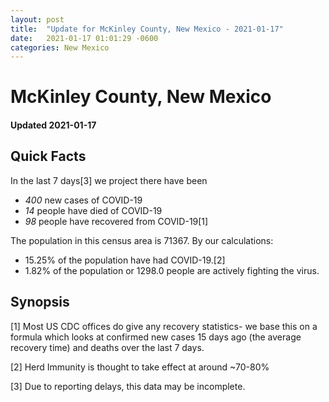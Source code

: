 ```yaml
---
layout: post
title:  "Update for McKinley County, New Mexico - 2021-01-17"
date:   2021-01-17 01:01:29 -0600
categories: New Mexico
---
```


# McKinley County, New Mexico
#### Updated 2021-01-17

## Quick Facts

In the last 7 days[3] we project there have been
- *400* new cases of COVID-19
- *14* people have died of COVID-19
- *98* people have recovered from COVID-19[1]

The population in this census area is 71367. By our calculations:
- 15.25% of the population have had COVID-19.[2]
- 1.82% of the population or 1298.0 people are actively fighting the virus.

## Synopsis




[1] Most US CDC offices do give any recovery statistics- we base this on a formula which looks at confirmed new cases
15 days ago (the average recovery time) and deaths over the last 7 days.

[2] Herd Immunity is thought to take effect at around ~70-80%

[3] Due to reporting delays, this data may be incomplete.
 
    